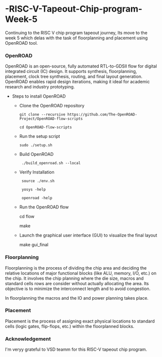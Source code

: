 # -RISC-V-Tapeout-Chip-program-Week-5
Continuing to the RISC V chip program tapeout journey, lts move to the week 5 which delas with the task of floorplanning and placement using OpenROAD tool.
### OpenROAD
OpenROAD is an open-source, fully automated RTL-to-GDSII flow for digital integrated circuit (IC) design. It supports synthesis, floorplanning, placement, clock tree synthesis, routing, and final layout generation. OpenROAD enables rapid design iterations, making it ideal for academic research and industry prototyping.

- Steps to install OpenROAD

     * Clone the OpenROAD repository

           git clone --recursive https://github.com/The-OpenROAD-Project/OpenROAD-flow-scripts
       
           cd OpenROAD-flow-scripts

    *  Run the setup script

           sudo ./setup.sh

    * Build OpenROAD

           ./build_openroad.sh --local

    * Verify Installation

           source ./env.sh

           yosys -help  

           openroad -help
   
    *  Run the OpenROAD flow
 
          cd flow

          make

    *  Launch the graphical user interface (GUI) to visualize the final layout
 
          make gui_final

### Floorplanning
Floorplanning is the process of dividing the chip area and deciding the relative locations of major functional blocks (like ALU, memory, I/O, etc.) on the chip.
It involves the chip planning where the die size, macros and standard cells rows are consider without actually allocating the area. Its objective is to minimize the interconnect length and to avoid congestion.

In floorplanning the macros and the IO and power planning takes place.

### Placement
Placement is the process of assigning exact physical locations to standard cells (logic gates, flip-flops, etc.) within the floorplanned blocks.

### Acknowledgement
I'm veryy grateful to VSD teamm for this RISC-V tapeout chip program.
